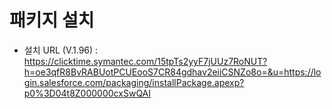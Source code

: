 # 패키지 설치

- 설치 URL (V.1.96) : https://clicktime.symantec.com/15tpTs2yyF7jUUz7RoNUT?h=oe3qfR8BvRABUotPCUEooS7CR84gdhav2eiiCSNZo8o=&u=https://login.salesforce.com/packaging/installPackage.apexp?p0%3D04t8Z000000cxSwQAI
